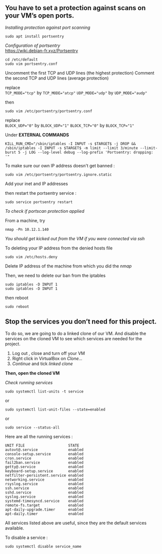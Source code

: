 ## You have to set a protection against scans on your VM’s open ports.
  
*Installing protection against port scanning*
```
sudo apt install portsentry
```

*Configuration of portsentry*  
https://wiki.debian-fr.xyz/Portsentry
```
cd /etc/default
sudo vim portsentry.conf
```
  
Uncomment the first TCP and UDP lines (the highest protection)
Comment the second TCP and UDP lines (average protection)

replace  
```TCP_MODE="tcp"``` by ```TCP_MODE="atcp"```
```UDP_MODE="udp"``` by ```UDP_MODE="audp"```
  
then
```
sudo vim /etc/portsentry/portsentry.conf
```
replace  
```BLOCK_UDP="0"``` by ```BLOCK_UDP="1"```
```BLOCK_TCP="0"``` by ```BLOCK_TCP="1"```
  
Under **EXTERNAL COMMANDS**
```
KILL_RUN_CMD="/sbin/iptables -I INPUT -s $TARGET$ -j DROP && /sbin/iptables -I INPUT -s $TARGET$ -m limit --limit 3/minute --limit-burst 5 -j LOG --log-level debug --log-prefix 'Portsentry: dropping: '"
```
  
To make sure our own IP address doesn't get banned :
```
sudo vim /etc/portsentry/portsentry.ignore.static
```
Add your inet and IP addresses

then restart the portsentry service :  
```
sudo service portsentry restart
```
  
*To check if portscan protection applied*  
  
From a machine, try
```
nmap -Pn 10.12.1.140
```
*You should get kicked out from the VM if you were connected via ssh*

To deleting your IP address from the denied hosts file
```
sudo vim /etc/hosts.deny
```
Delete IP address of the machine from which you did the *nmap*  

Then, we need to delete our ban from the iptables
```
sudo iptables -D INPUT 1
sudo iptables -D INPUT 1
```

then reboot
```
sudo reboot
```


## Stop the services you don’t need for this project.

To do so, we are going to do a linked clone of our VM. And disable the services on the cloned VM to see which services are needed for the project.

1. Log out , close and turn off your VM
2. Right click in VirtualBox on *Clone...*
3. *Continue* and tick *linked clone*

**Then, open the cloned VM**

*Check running services*
```
sudo systemctl list-units -t service
```
or
```
sudo systemctl list-unit-files --state=enabled
```
or
```
sudo service --status-all
```
  
Here are all the running services :
```
UNIT FILE                    STATE
autovt@.service              enabled
console-setup.service        enabled
cron.service                 enabled
fail2ban.service             enabled
getty@.service               enabled
keyboard-setup.service       enabled
netfilter-persistent.service enabled
networking.service           enabled
rsyslog.service              enabled
ssh.service                  enabled
sshd.service                 enabled
syslog.service               enabled
systemd-timesyncd.service    enabled
remote-fs.target             enabled
apt-daily-upgrade.timer      enabled
apt-daily.timer              enabled
```
  
All services listed above are useful, since they are the default services available.
  
To disable a service :  
```
sudo systemctl disable service_name
```
